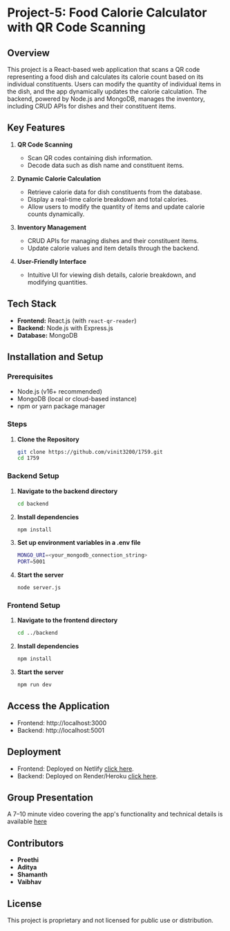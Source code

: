 # Project-5: Food Calorie Calculator with QR Code Scanning

## Overview

This project is a React-based web application that scans a QR code representing a food dish and calculates its calorie count based on its individual constituents. Users can modify the quantity of individual items in the dish, and the app dynamically updates the calorie calculation. The backend, powered by Node.js and MongoDB, manages the inventory, including CRUD APIs for dishes and their constituent items.

## Key Features

1. **QR Code Scanning**
   - Scan QR codes containing dish information.
   - Decode data such as dish name and constituent items.
   
2. **Dynamic Calorie Calculation**
   - Retrieve calorie data for dish constituents from the database.
   - Display a real-time calorie breakdown and total calories.
   - Allow users to modify the quantity of items and update calorie counts dynamically.

3. **Inventory Management**
   - CRUD APIs for managing dishes and their constituent items.
   - Update calorie values and item details through the backend.

4. **User-Friendly Interface**
   - Intuitive UI for viewing dish details, calorie breakdown, and modifying quantities.

## Tech Stack

- **Frontend:** React.js (with `react-qr-reader`)
- **Backend:** Node.js with Express.js
- **Database:** MongoDB

## Installation and Setup

### Prerequisites
- Node.js (v16+ recommended)
- MongoDB (local or cloud-based instance)
- npm or yarn package manager

### Steps

1. **Clone the Repository**
   ```bash
   git clone https://github.com/vinit3200/1759.git
   cd 1759

### Backend Setup

1. **Navigate to the backend directory**
   ```bash
   cd backend

2. **Install dependencies**
   ```bash
   npm install

3. **Set up environment variables in a .env file**
   ```bash
   MONGO_URI=<your_mongodb_connection_string>
   PORT=5001

4. **Start the server**
   ```bash
   node server.js

### Frontend Setup

1. **Navigate to the frontend directory**
   ```bash
   cd ../backend

2. **Install dependencies**
   ```bash
   npm install

4. **Start the server**
   ```bash
   npm run dev

## Access the Application

- Frontend: http://localhost:3000
- Backend: http://localhost:5001

## Deployment
- Frontend: Deployed on Netlify [click here](https://jovial-stardust-c3870e.netlify.app).
- Backend: Deployed on Render/Heroku [click here](https://foodapp-lq4i.onrender.com/api/dishes).

## Group Presentation
A 7–10 minute video covering the app's functionality and technical details is available [here](https://drive.google.com/file/d/1a6mh8RplEl0PgNKn_tT426Ctm677b0Tv/view?usp=sharing)

## Contributors

- **Preethi**
- **Aditya** 
- **Shamanth** 
- **Vaibhav** 

## License

This project is proprietary and not licensed for public use or distribution.



